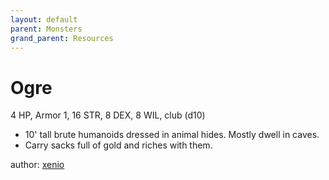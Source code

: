 ```yaml
---
layout: default
parent: Monsters
grand_parent: Resources
---
```


# Ogre
4 HP, Armor 1, 16 STR, 8 DEX, 8 WIL, club (d10)
- 10' tall brute humanoids dressed in animal hides. Mostly dwell in caves.
- Carry sacks full of gold and riches with them.

author: [xenio](https://xenioinabottle.blogspot.com)
